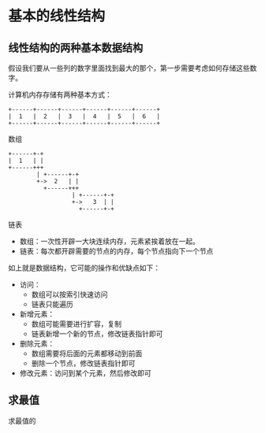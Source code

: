 # 基本的线性结构

## 线性结构的两种基本数据结构
假设我们要从一些列的数字里面找到最大的那个，第一步需要考虑如何存储这些数字。

计算机内存存储有两种基本方式：

```
+------+------+------+------+------+------+
|  1   |  2   |  3   |  4   |  5   |  6   |
+------+------+------+------+------+------+
```
数组

```
+------+-+
|  1   | |
+------+++
        | +------+-+
        +->  2   | |
          +------+++
                  | +------+-+
                  +->   3  | |
                    +------+-+
```
链表

- 数组：一次性开辟一大块连续内存，元素紧挨着放在一起。
- 链表：每次都开辟需要的节点的内存，每个节点指向下一个节点

如上就是数据结构，它可能的操作和优缺点如下：
- 访问：
    - 数组可以按索引快速访问
    - 链表只能遍历
- 新增元素：
    - 数组可能需要进行扩容，复制
    - 链表新增一个新的节点，修改链表指针即可
- 删除元素：
    - 数组需要将后面的元素都移动到前面
    - 删除一个节点，修改链表指针即可
- 修改元素：访问到某个元素，然后修改即可


## 求最值
求最值的
